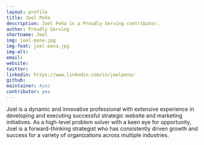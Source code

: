 ```yaml
---
layout: profile
title: Joel Peña
description: Joel Peña is a Proudly Serving contributor.
author: Proudly Serving
shortname: Joel
img: joel-pena.jpg
img-feat: joel-pena.jpg
img-alt: 
email: 
website: 
twitter: 
linkedin: https://www.linkedin.com/in/joelpena/
github: 
maintainer: #yes
contributor: yes
---
```


Joel is a dynamic and innovative professional with extensive experience in developing and executing successful strategic website and marketing initiatives. As a high-level problem solver with a keen eye for opportunity, Joel is a forward-thinking strategist who has consistently driven growth and success for a variety of organizations across multiple industries.
